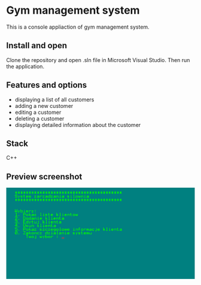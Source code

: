 
# Gym management system

This is a console appliaction of gym management system.


## Install and open
Clone the repository and open .sln file in Microsoft Visual Studio. Then run the application.

## Features and options

- displaying a list of all customers
- adding a new customer
- editing a customer
- deleting a customer 
- displaying detailed information about the customer


## Stack
C++

## Preview screenshot
![App Screenshot](gym.png)
